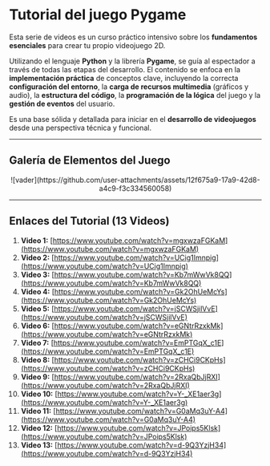 # Tutorial del juego Pygame

Esta serie de videos es un curso práctico intensivo sobre los **fundamentos esenciales** para crear tu propio videojuego 2D. 

Utilizando el lenguaje **Python** y la librería **Pygame**, se guía al espectador a través de todas las etapas del desarrollo. El contenido se enfoca en la **implementación práctica** de conceptos clave, incluyendo la correcta **configuración del entorno**, la **carga de recursos multimedia** (gráficos y audio), la **estructura del código**, la **programación de la lógica** del juego y la **gestión de eventos** del usuario. 

Es una base sólida y detallada para iniciar en el **desarrollo de videojuegos** desde una perspectiva técnica y funcional.

---

## Galería de Elementos del Juego

<div align="center">
  ![vader](https://github.com/user-attachments/assets/12f675a9-17a9-42d8-a4c9-f3c334560058)

</div>

---

## Enlaces del Tutorial (13 Videos)

1. **Video 1:** [https://www.youtube.com/watch?v=mgxwzaFGKaM](https://www.youtube.com/watch?v=mgxwzaFGKaM)
2. **Video 2:** [https://www.youtube.com/watch?v=UCig1Imnpig](https://www.youtube.com/watch?v=UCig1Imnpig)
3. **Video 3:** [https://www.youtube.com/watch?v=Kb7mWwVk8QQ](https://www.youtube.com/watch?v=Kb7mWwVk8QQ)
4. **Video 4:** [https://www.youtube.com/watch?v=Gk2OhUeMcYs](https://www.youtube.com/watch?v=Gk2OhUeMcYs)
5. **Video 5:** [https://www.youtube.com/watch?v=jSCWSjilVvE](https://www.youtube.com/watch?v=jSCWSjilVvE)
6. **Video 6:** [https://www.youtube.com/watch?v=eGNtrRzxkMk](https://www.youtube.com/watch?v=eGNtrRzxkMk)
7. **Video 7:** [https://www.youtube.com/watch?v=EmPTGqX_c1E](https://www.youtube.com/watch?v=EmPTGqX_c1E)
8. **Video 8:** [https://www.youtube.com/watch?v=zCHCi9CKpHs](https://www.youtube.com/watch?v=zCHCi9CKpHs)
9. **Video 9:** [https://www.youtube.com/watch?v=2RxaQbJjRXI](https://www.youtube.com/watch?v=2RxaQbJjRXI)
10. **Video 10:** [https://www.youtube.com/watch?v=Y-_XE1aer3g](https://www.youtube.com/watch?v=Y-_XE1aer3g)
11. **Video 11:** [https://www.youtube.com/watch?v=G0aMq3uY-A4](https://www.youtube.com/watch?v=G0aMq3uY-A4)
12. **Video 12:** [https://www.youtube.com/watch?v=JPoips5Klsk](https://www.youtube.com/watch?v=JPoips5Klsk)
13. **Video 13:** [https://www.youtube.com/watch?v=d-9Q3YzjH34](https://www.youtube.com/watch?v=d-9Q3YzjH34)

